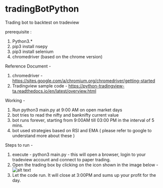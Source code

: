 # tradingBotPython
Trading bot to backtest on tradeview

prerequisite :
1. Python3.*
2. pip3 install nsepy
3. pip3 install selenium
4. chromedriver (based on the chrome version)


Reference Document - 

1. chromedriver - https://sites.google.com/a/chromium.org/chromedriver/getting-started
2. Tradingview sample code - https://python-tradingview-ta.readthedocs.io/en/latest/overview.html

Working - 
1. Run python3 main.py at 9:00 AM on open market days
2. bot tries to read the nifty and banknifty current value
3. bot runs forever, starting from 9:00AM till 03:00 PM in the interval of 5 mins.
4. bot used strategies based on RSI and EMA ( please refer to google to understand more about these )

Steps to run - 
1. execute - python3 main.py - this will open a browser, login to your tradeview account and connect to paper trading. 
2. Open the trading box by clicking on the icon shown in the image below -
![alt text](https://github.com/md-raghib/tradingBotPython/blob/access/tradingWindow.png)
3. Let the code run. It will close at 3:00PM and sums up your profit for the day.
